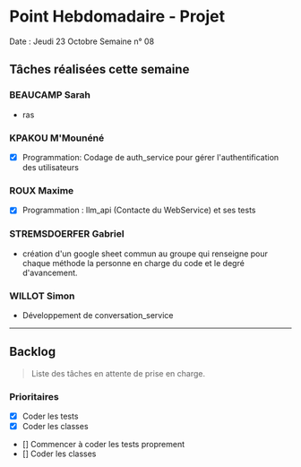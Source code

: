 # Point Hebdomadaire - Projet

Date : Jeudi 23 Octobre
Semaine n° 08

## Tâches réalisées cette semaine

### BEAUCAMP Sarah

- ras
  
### KPAKOU M'Mounéné

- [x] Programmation: Codage de auth_service pour gérer l'authentification des utilisateurs

### ROUX Maxime

- [x] Programmation : llm_api (Contacte du WebService) et ses tests

### STREMSDOERFER Gabriel

- création d'un google sheet commun au groupe qui renseigne pour chaque méthode la personne en charge du code et le degré d'avancement. 

### WILLOT Simon

- Développement de conversation_service

---

## Backlog

> Liste des tâches en attente de prise en charge.

### Prioritaires

- [x] Coder les tests
- [x] Coder les classes

- [] Commencer à coder les tests proprement
- [] Coder les classes


